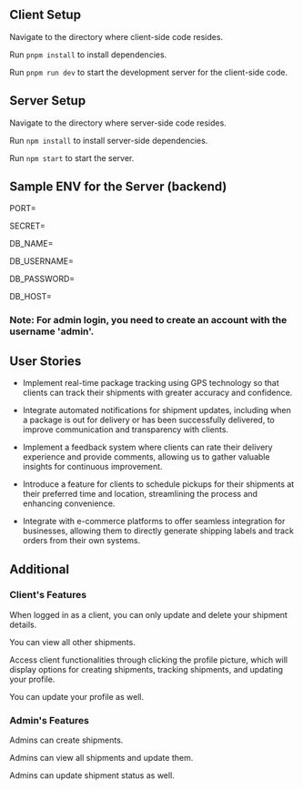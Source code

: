 ## Client Setup


Navigate to the directory where client-side code resides.

Run `pnpm install` to install dependencies.

Run `pnpm run dev` to start the development server for the client-side code.


## Server Setup


Navigate to the directory where  server-side code resides.

Run `npm install` to install server-side dependencies.

Run `npm start` to start the server.



## Sample ENV for the Server (backend)


PORT=

SECRET=

DB_NAME=

DB_USERNAME=

DB_PASSWORD=

DB_HOST=



### Note: For admin login, you need to create an account with the username 'admin'.


## User Stories

* Implement real-time package tracking using GPS technology so that clients can track their shipments with greater accuracy and confidence.

* Integrate automated notifications for shipment updates, including when a package is out for delivery or has been successfully delivered, to improve communication and transparency with clients.

* Implement a feedback system where clients can rate their delivery experience and provide comments, allowing us to gather valuable insights for continuous improvement.

* Introduce a feature for clients to schedule pickups for their shipments at their preferred time and location, streamlining the process and enhancing convenience.

* Integrate with e-commerce platforms to offer seamless integration for businesses, allowing them to directly generate shipping labels and track orders from their own systems.

## Additional 

### Client's Features 

When logged in as a client, you can only update and delete your shipment details.

You can view all other shipments.

Access client functionalities through clicking the profile picture, which will display options for creating shipments, tracking shipments, and updating your profile.

You can update your profile as well.

### Admin's Features

Admins can create shipments.

Admins can view all shipments and update them.

Admins can update shipment status as well.